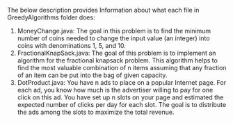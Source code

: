 The below description provides Information about what each file in GreedyAlgorithms folder does:
  1. MoneyChange.java:
		The goal in this problem is to find the minimum number of coins needed to change the input value
		(an integer) into coins with denominations 1, 5, and 10.
  2. FractionalKnapSack.java:
  		The goal of this problem is to implement an algorithm for the fractional knapsack problem. This algorithm helps to find the most valuable combination of n items assuming that any fraction of an item can be put into the bag of given capacity.
  3. DotProduct.java:
  		You have n ads to place on a popular Internet page. For each ad, you know how much is the advertiser willing to pay for one click on this ad. You have set up n slots on your page and estimated the expected number of clicks per day for each slot. The goal is to distribute the ads among the slots to maximize the total revenue.
	
